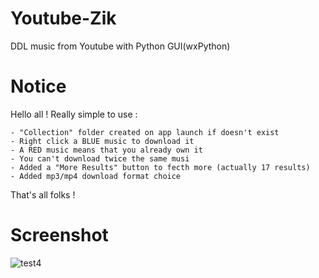 # Youtube-Zik
DDL music from Youtube with Python GUI(wxPython)

# Notice
Hello all !
Really simple to use :

	- "Collection" folder created on app launch if doesn't exist
	- Right click a BLUE music to download it
	- A RED music means that you already own it
	- You can't download twice the same musi
	- Added a "More Results" button to fecth more (actually 17 results)
	- Added mp3/mp4 download format choice
	
That's all folks !

# Screenshot

![test4](https://github.com/user-attachments/assets/1df17241-d868-4bff-b672-d7f46b7a7ad4)
